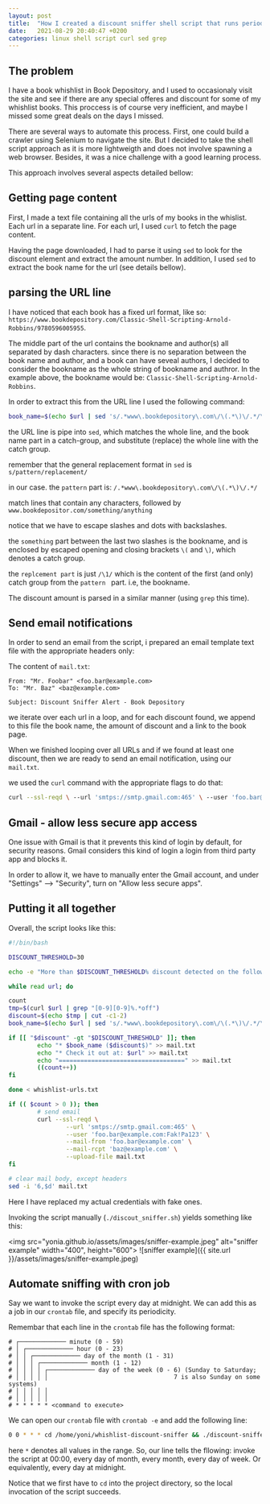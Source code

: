 ```yaml
---
layout: post
title:  "How I created a discount sniffer shell script that runs periodically and send email notifications"
date:   2021-08-29 20:40:47 +0200
categories: linux shell script curl sed grep
---
```



## The problem

I have a book whishlist in Book Depository, and I used to occasionaly visit the site and see if there are any special offeres and discount for some of my whishlist books.
This proccess is of course very inefficient, and maybe I missed some great deals on the days I missed.

There are several ways to automate this process.
First, one could build a crawler using Selenium to navigate the site. But I decided to take the shell script approach as it is more
lightweigth and does not involve spawning a web browser. Besides, it was a nice challenge with a good learning process.

This approach involves several aspects detailed bellow:

## Getting page content

First, I made a text file containing all the urls of my books in the whislist. Each url in a separate line. For each url, I used `curl` to fetch the page content.

Having the page downloaded, I had to parse it using `sed` to look for the discount element and extract the amount number.
In addition, I used `sed` to extract the book name for the url (see details bellow).


## parsing the URL line
I have noticed that each book has a fixed url format, like so:
`https://www.bookdepository.com/Classic-Shell-Scripting-Arnold-Robbins/9780596005955`. 

The middle part of the url contains the bookname and author(s) all separated by dash characters.
since there is no separation between the book name and author, and a book can have seveal authors, I decided to consider the bookname as the whole string of bookname and authror. In the example above, the bookname would be: `Classic-Shell-Scripting-Arnold-Robbins`.

In order to extract this from the URL line I used the following command:
```bash
book_name=$(echo $url | sed 's/.*www\.bookdepository\.com\/\(.*\)\/.*/\1/')
```
the URL line is pipe into `sed`, which matches the whole line, and the book name part in a catch-group, and substitute (replace) the whole line with the catch group.

remember that the general replacement format in `sed` is `s/pattern/replacement/`

in our case. the `pattern` part is:
`/.*www\.bookdepository\.com\/\(.*\)\/.*/`


match lines that contain any characters, followed by `www.bookdepositor.com/something/anything`

notice that we have to escape slashes and dots with backslashes.
 
  the `something` part between the last two slashes is the bookname, and is enclosed by escaped opening and closing brackets `\(` and `\)`, which denotes a catch group.

the `replcement part` is just `/\1/` which is the content of the first (and only) catch group from the `pattern ` part. i.e, the bookname.

The discount amount is parsed in a similar manner (using `grep` this time).


## Send email notifications

In order to send an email from the script,  i prepared an email template text file with the appropriate headers only:

The content of `mail.txt`:
```
From: "Mr. Foobar" <foo.bar@example.com>
To: "Mr. Baz" <baz@example.com>

Subject: Discount Sniffer Alert - Book Depository
```
we iterate over each url in a loop, and for each discount found, we append to this file the book name, the amount of discount and a link to the book page.

When we finished looping over all URLs and if we found at least one discount, then we are ready to send an email notification, using our `mail.txt`.

we used the `curl` command with the appropriate flags to do that:

```bash
curl --ssl-reqd \ --url 'smtps://smtp.gmail.com:465' \ --user 'foo.bar@example.com:Fak!Pa123' \ --mail-from 'foo.bar@example.com' \ --mail-rcpt 'baz@example.com' \ --upload-file mail.txt
```

## Gmail - allow less secure app access

One issue with Gmail is that it prevents this kind of login by default, for security reasons. Gmail considers this kind of login a login from third party app and blocks it.  

In order to allow it, we have to manually enter the Gmail account, and under "Settings" --> "Security",  turn on "Allow less secure apps". 


## Putting it all together

Overall, the script looks like this:

```bash
#!/bin/bash

DISCOUNT_THRESHOLD=30

echo -e "More than $DISCOUNT_THRESHOLD% discount detected on the following books:\n" >> mail.txt

while read url; do

count
tmp=$(curl $url | grep "[0-9][0-9]%.*off")
discount=$(echo $tmp | cut -c1-2)
book_name=$(echo $url | sed 's/.*www\.bookdepository\.com\/\(.*\)\/.*/\1/')

if [[ "$discount" -gt "$DISCOUNT_THRESHOLD" ]]; then
        echo "* $book_name ($discount$)" >> mail.txt
        echo "* Check it out at: $url" >> mail.txt
        echo "===================================" >> mail.txt
        ((count++))
fi

done < whishlist-urls.txt

if (( $count > 0 )); then
        # send email
        curl --ssl-reqd \
                --url 'smtps://smtp.gmail.com:465' \
                --user 'foo.bar@example.com:Fak!Pa123' \
                --mail-from 'foo.bar@example.com' \
                --mail-rcpt 'baz@example.com' \
                --upload-file mail.txt
fi

# clear mail body, except headers
sed -i '6,$d' mail.txt
```

Here I have replaced my actual credentials with fake ones.

Invoking the script manually (`./discout_sniffer.sh`) yields something like this:


<img src="yonia.github.io/assets/images/sniffer-example.jpeg" alt="sniffer example" width="400", height="600">
![sniffer example]({{ site.url }}/assets/images/sniffer-example.jpeg)

## Automate sniffing with cron job

Say we want to invoke the script every day at midnight. We can add this as a job in our `crontab` file, and specify its periodicity.

Remembar that each line in the `crontab` file has the following format:

```
# ┌───────────── minute (0 - 59)
# │ ┌───────────── hour (0 - 23)
# │ │ ┌───────────── day of the month (1 - 31)
# │ │ │ ┌───────────── month (1 - 12)
# │ │ │ │ ┌───────────── day of the week (0 - 6) (Sunday to Saturday;
# │ │ │ │ │                                   7 is also Sunday on some systems)
# │ │ │ │ │
# │ │ │ │ │
# * * * * * <command to execute>
```


We can open our `crontab` file with `crontab -e` and add the following line:

``` bash
0 0 * * * cd /home/yoni/whishlist-discount-sniffer && ./discount-sniffer.sh
```

here `*` denotes all values in the range. So, our line tells the fllowing: invoke the script at 00:00, every day of month, every month, every day of week. Or equivalently, every day at midnight.

Notice that we first have to `cd` into the project directory, so the local invocation of the script succeeds.

